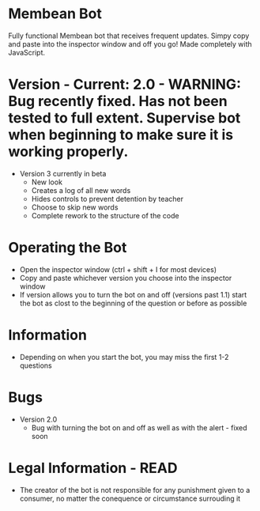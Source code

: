 # Membean Bot
Fully functional Membean bot that receives frequent updates. Simpy copy and paste into the inspector window and off you go! Made completely with JavaScript. 

# Version - Current: 2.0 - WARNING: Bug recently fixed. Has not been tested to full extent. Supervise bot when beginning to make sure it is working properly.
- Version 3 currently in beta
  - New look
  - Creates a log of all new words
  - Hides controls to prevent detention by teacher
  - Choose to skip new words
  - Complete rework to the structure of the code

# Operating the Bot
- Open the inspector window (ctrl + shift + I for most devices)
- Copy and paste whichever version you choose into the inspector window
- If version allows you to turn the bot on and off (versions past 1.1) start the bot as clost to the beginning of the question or before as possible

# Information
- Depending on when you start the bot, you may miss the first 1-2 questions

# Bugs
- Version 2.0
  - Bug with turning the bot on and off as well as with the alert - fixed soon

# Legal Information - READ
- The creator of the bot is not responsible for any punishment given to a consumer, no matter the conequence or circumstance surrouding it
